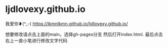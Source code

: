 # ljdlovexy.github.io
我爱你❥(^_-)
https://lkmnlkmn.github.io/ljdlovexy.github.io/

想要修改请点击上面的main，选择gh-pages分支 然后打开index.html. 最后点击右上一直小笔进行修改文字代码
